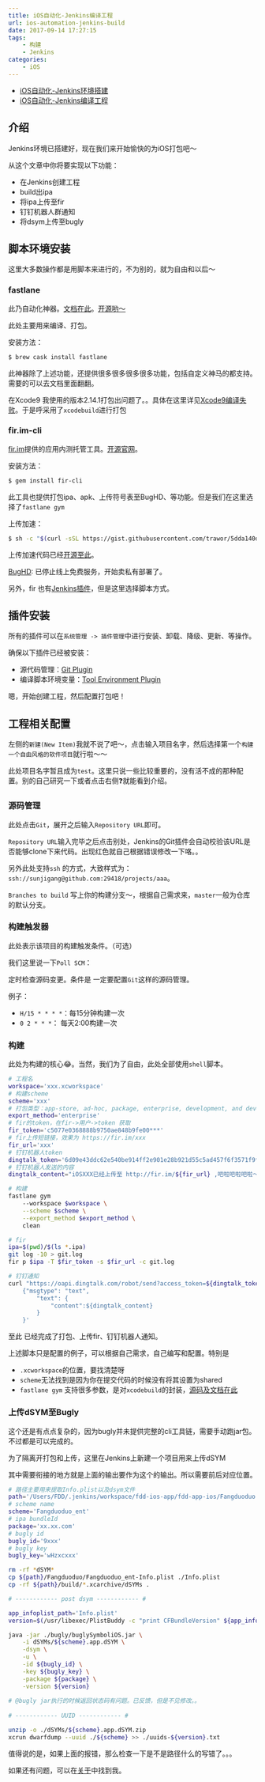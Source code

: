 ```yaml
---
title: iOS自动化-Jenkins编译工程
url: ios-automation-jenkins-build
date: 2017-09-14 17:27:15
tags:
    - 构建
    - Jenkins
categories:
    - iOS
---
```


- [iOS自动化-Jenkins环境搭建](../ios-automation-jenkins-configuration)
- [iOS自动化-Jenkins编译工程](../ios-automation-jenkins-build)

## 介绍

Jenkins环境已搭建好，现在我们来开始愉快的为iOS打包吧～

从这个文章中你将要实现以下功能：

- 在Jenkins创建工程
- build出ipa
- 将ipa上传至fir
- 钉钉机器人群通知
- 将dsym上传至bugly

<!--more-->

## 脚本环境安装

这里大多数操作都是用脚本来进行的，不为别的，就为自由和以后～

### fastlane

此乃自动化神器。[文档在此](https://docs.fastlane.tools)。[开源哟～](https://github.com/fastlane/fastlane)

此处主要用来编译、打包。

安装方法：

```sh
$ brew cask install fastlane
```

此神器除了上述功能，还提供很多很多很多很多功能，包括自定义神马的都支持。需要的可以去文档里面翻翻。

在Xcode9 我使用的版本2.14.1打包出问题了。。具体在这里详见[Xcode9编译失败](../debug-xcode9-build-ipa)。于是呼采用了`xcodebuild`进行打包

### fir.im-cli

[fir.im](https://fir.im)提供的应用内测托管工具。[开源官网](https://github.com/FIRHQ/fir-cli/blob/master/README.md)。

安装方法：

```sh
$ gem install fir-cli
```

此工具也提供打包ipa、apk、上传符号表至BugHD、等功能。但是我们在这里选择了`fastlane gym`

上传加速：

```sh
$ sh -c "$(curl -sSL https://gist.githubusercontent.com/trawor/5dda140dee86836b8e60/raw/turbo-qiniu.sh)"
```

上传加速代码已经[开源至此](http://blog.fir.im/turbo-qiniu/)。

[BugHD](http://bughd.com): 已停止线上免费服务，开始卖私有部署了。

另外，fir 也有[Jenkins插件](http://blog.fir.im/jenkins/)，但是这里选择脚本方式。

## 插件安装

所有的插件可以在`系统管理 -> 插件管理`中进行安装、卸载、降级、更新、等操作。

确保以下插件已经被安装：

- 源代码管理：[Git Plugin](https://wiki.jenkins.io/display/JENKINS/Git+Plugin)
- 编译脚本环境变量：[Tool Environment Plugin](http://wiki.hudson-ci.org/display/HUDSON/Tool+Environment+Plugin)

嗯，开始创建工程，然后配置打包吧！

## 工程相关配置

左侧的`新建(New Item)`我就不说了吧～，点击输入项目名字，然后选择第一个`构建一个自由风格的软件项目`就行啦～～

此处项目名字暂且成为`test`。这里只说一些比较重要的，没有活不成的那种配置。别的自己研究一下或者点击右侧❓就能看到介绍。

### 源码管理

此处点击`Git`，展开之后输入`Repository URL`即可。

`Repository URL`输入完毕之后点击别处，Jenkins的Git插件会自动校验该URL是否能够clone下来代码。出现红色就自己根据错误修改一下咯。。

另外此处支持`ssh` 的方式，大致样式为：`ssh://sunjigang@github.com:29418/projects/aaa`。

`Branches to build` 写上你的构建分支～，根据自己需求来，`master`一般为仓库的默认分支。

### 构建触发器

此处表示该项目的构建触发条件。（可选）

我们这里说一下`Poll SCM`：

定时检查源码变更。条件是 一定要配置`Git`这样的源码管理。

例子：

- `H/15 * * * *`：每15分钟构建一次
- `0 2 * * *`： 每天2:00构建一次

### 构建

此处为构建的核心😂。当然，我们为了自由，此处全部使用`shell`脚本。

```sh
# 工程名
workspace='xxx.xcworkspace'
# 构建scheme
scheme='xxx'
# 打包类型：app-store, ad-hoc, package, enterprise, development, and developer-id.
export_method='enterprise'
# fir的token，在fir->用户->token 获取
fir_token='c5077e0368888b9750ae848b9fe00***'
# fir上传短链接，效果为 https://fir.im/xxx
fir_url='xxx'
# 钉钉机器人token
dingtalk_token='6d09e43ddc62e540be914ff2e901e28b921d55c5ad457f6f3571f9f881287***'
# 钉钉机器人发送的内容
dingtalk_content="iOSXXX已经上传至 http://fir.im/${fir_url} ,吧啦吧啦吧啦～"

# 构建
fastlane gym
    --workspace $workspace \
    --scheme $scheme \
    --export_method $export_method \
    clean

# fir
ipa=$(pwd)/$(ls *.ipa)
git log -10 > git.log
fir p $ipa -T $fir_token -s $fir_url -c git.log

# 钉钉通知
curl "https://oapi.dingtalk.com/robot/send?access_token=${dingtalk_token}" -H 'Content-Type: application/json'    -d '
    {"msgtype": "text",
        "text": {
            "content":${dingtalk_content}
        }
    }'
```

至此 已经完成了打包、上传fir、钉钉机器人通知。

上述脚本只是配置的例子，可以根据自己需求，自己编写和配置。特别是

- `.xcworkspace`的位置，要找清楚呀
- `scheme`无法找到是因为你在提交代码的时候没有将其设置为shared
- `fastlane gym` 支持很多参数，是对`xcodebuild`的封装，[源码及文档在此](https://github.com/fastlane/fastlane/tree/master/gym)

### 上传dSYM至Bugly

这个还是有点点复杂的，因为bugly并未提供完整的cli工具链，需要手动跑jar包。不过都是可以完成的。

为了隔离开打包和上传，这里在Jenkins上新建一个项目用来上传dSYM

其中需要衔接的地方就是上面的输出要作为这个的输出。所以需要前后对应位置。

```sh
# 路径主要用来提取Info.plist以及dsym文件
path='/Users/FDD/.jenkins/workspace/fdd-ios-app/fdd-app-ios/Fangduoduo'
# scheme name
scheme='Fangduoduo_ent'
# ipa bundleId
package='xx.xx.com'
# bugly id
bugly_id='9xxx'
# bugly key
bugly_key='wHzxcxxx'

rm -rf *dSYM*
cp ${path}/Fangduoduo/Fangduoduo_ent-Info.plist ./Info.plist
cp -rf ${path}/build/*.xcarchive/dSYMs .

# ------------ post dsym ------------ #

app_infoplist_path='Info.plist'
version=$(/usr/libexec/PlistBuddy -c "print CFBundleVersion" ${app_infoplist_path})

java -jar ./bugly/buglySymboliOS.jar \
	-i dSYMs/${scheme}.app.dSYM \
    -dsym \
    -u \
    -id ${bugly_id} \
    -key ${bugly_key} \
    -package ${package} \
    -version ${version}
        
# @bugly jar执行的时候返回状态码有问题。已反馈，但是不见修改。。
    
# ------------ UUID ------------ #

unzip -o ./dSYMs/${scheme}.app.dSYM.zip
xcrun dwarfdump --uuid ./${scheme} >> ./uuids-${version}.txt
```

值得说的是，如果上面的报错，那么检查一下是不是路径什么的写错了。。。

如果还有问题，可以在[关于](../../about)中找到我。
